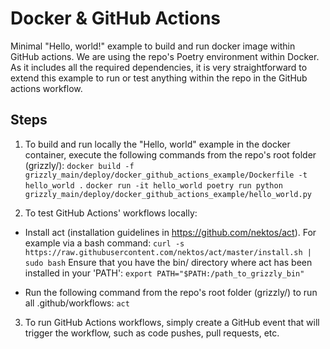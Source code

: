 # **Docker & GitHub Actions**

Minimal "Hello, world!" example to build and run docker image within GitHub actions. We are using the repo's 
Poetry environment within Docker. As it includes all the required dependencies, it is very straightforward
to extend this example to run or test anything within the repo in the GitHub actions workflow.


## Steps 

1) To build and run locally the "Hello, world" example in the docker container, execute the following 
   commands from the repo's root folder (grizzly/):
`docker build -f grizzly_main/deploy/docker_github_actions_example/Dockerfile -t hello_world .`
`docker run -it hello_world poetry run python grizzly_main/deploy/docker_github_actions_example/hello_world.py`
   
2) To test GitHub Actions' workflows locally:

- Install act (installation guidelines in https://github.com/nektos/act). For example via a bash command:
`curl -s https://raw.githubusercontent.com/nektos/act/master/install.sh | sudo bash`
Ensure that you have the bin/ directory where act has been installed in your 'PATH':
`export PATH="$PATH:/path_to_grizzly_bin"`
  
- Run the following command from the repo's root folder (grizzly/) to run all .github/workflows:
`act`
  
3) To run GitHub Actions workflows, simply create a GitHub event that will trigger the workflow, such as code pushes,
   pull requests, etc.
